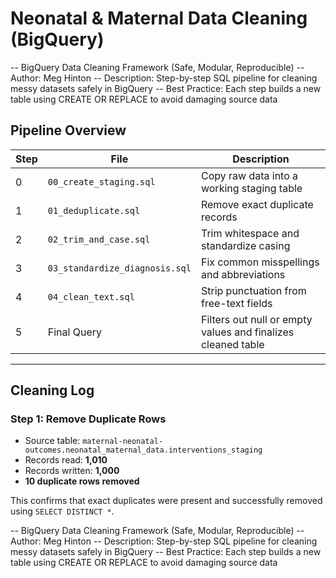 # Neonatal & Maternal Data Cleaning (BigQuery)
-- BigQuery Data Cleaning Framework (Safe, Modular, Reproducible)
-- Author: Meg Hinton
-- Description: Step-by-step SQL pipeline for cleaning messy datasets safely in BigQuery
-- Best Practice: Each step builds a new table using CREATE OR REPLACE to avoid damaging source data


## Pipeline Overview

| Step | File | Description |
|------|------|-------------|
| 0 | `00_create_staging.sql` | Copy raw data into a working staging table |
| 1 | `01_deduplicate.sql` | Remove exact duplicate records |
| 2 | `02_trim_and_case.sql` | Trim whitespace and standardize casing |
| 3 | `03_standardize_diagnosis.sql` | Fix common misspellings and abbreviations |
| 4 | `04_clean_text.sql` | Strip punctuation from free-text fields |
| 5 | Final Query | Filters out null or empty values and finalizes cleaned table |

---

## Cleaning Log

### Step 1: Remove Duplicate Rows
- Source table: `maternal-neonatal-outcomes.neonatal_maternal_data.interventions_staging`
- Records read: **1,010**
- Records written: **1,000**
- **10 duplicate rows removed**

This confirms that exact duplicates were present and successfully removed using `SELECT DISTINCT *`.

-- BigQuery Data Cleaning Framework (Safe, Modular, Reproducible)
-- Author: Meg Hinton
-- Description: Step-by-step SQL pipeline for cleaning messy datasets safely in BigQuery
-- Best Practice: Each step builds a new table using CREATE OR REPLACE to avoid damaging source data
